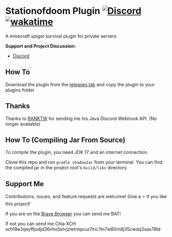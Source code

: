 Stationofdoom Plugin [![Discord](https://img.shields.io/discord/827941357824770098?label=Discord&logo=Discord)](https://discord.gg/uYwAKpRyak) [![wakatime](https://wakatime.com/badge/github/12jking/StationofDoomPlugin.svg)](https://wakatime.com/badge/github/12jking/StationofDoomPlugin)
===========

A minecraft spigot survival plugin for private servers


**Support and Project Discussion:**
- [Discord](https://discord.gg/uYwAKpRyak)

How To 
------
Download the plugin from the [releases tab](https://github.com/12jking/StationofDoomPlugin/releases) and copy the plugin to your plugins folder

Thanks
------
Thanks to [RANKTW](https://github.com/RANKTW) for sending me his Java Discord Webhook API. (No longer available)

How To (Compiling Jar From Source)
------
To compile the plugin, you need JDK 17 and an internet connection.

Clone this repo and run `gradle shadowJar` from your terminal. You can find the compiled jar in the project root's `build/libs` directory.

Support Me
------
Contributions, issues, and feature requests are welcome!
Give a ⭐️ if you like this project!

If you are on the [Brave Browser](https://brave.com/) you can send me BAT!

If not you can send me Chia XCH: xch19e3qeyffjudjd36vhx5stvjzwtnlqnuz7mc7m7w60m8j35cwdq3sas78ld

